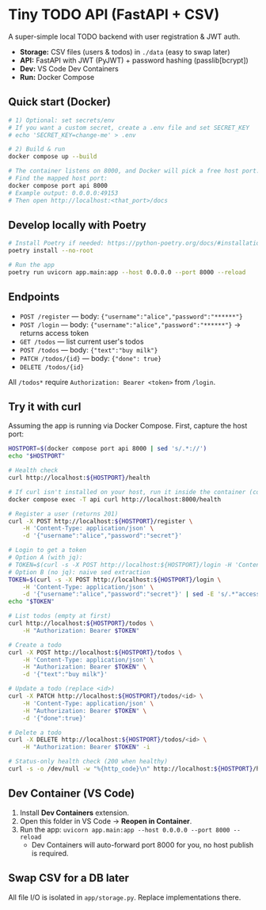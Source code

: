 # Tiny TODO API (FastAPI + CSV)

A super-simple local TODO backend with user registration & JWT auth.

- **Storage:** CSV files (users & todos) in `./data` (easy to swap later)
- **API:** FastAPI with JWT (PyJWT) + password hashing (passlib[bcrypt])
- **Dev:** VS Code Dev Containers
- **Run:** Docker Compose

## Quick start (Docker)

```bash
# 1) Optional: set secrets/env
# If you want a custom secret, create a .env file and set SECRET_KEY
# echo 'SECRET_KEY=change-me' > .env

# 2) Build & run
docker compose up --build

# The container listens on 8000, and Docker will pick a free host port.
# Find the mapped host port:
docker compose port api 8000
# Example output: 0.0.0.0:49153
# Then open http://localhost:<that_port>/docs
```

## Develop locally with Poetry

```bash
# Install Poetry if needed: https://python-poetry.org/docs/#installation
poetry install --no-root

# Run the app
poetry run uvicorn app.main:app --host 0.0.0.0 --port 8000 --reload
```

## Endpoints

- `POST /register` — body: `{"username":"alice","password":"******"}`
- `POST /login` — body: `{"username":"alice","password":"******"}` → returns access token
- `GET /todos` — list current user's todos
- `POST /todos` — body: `{"text":"buy milk"}`
- `PATCH /todos/{id}` — body: `{"done": true}`
- `DELETE /todos/{id}`

All `/todos*` require `Authorization: Bearer <token>` from `/login`.

## Try it with curl

Assuming the app is running via Docker Compose. First, capture the host port:

```bash
HOSTPORT=$(docker compose port api 8000 | sed 's/.*://')
echo "$HOSTPORT"
```

```bash
# Health check
curl http://localhost:${HOSTPORT}/health

# If curl isn't installed on your host, run it inside the container (container port is 8000):
docker compose exec -T api curl http://localhost:8000/health

# Register a user (returns 201)
curl -X POST http://localhost:${HOSTPORT}/register \
	-H 'Content-Type: application/json' \
	-d '{"username":"alice","password":"secret"}'

# Login to get a token
# Option A (with jq):
# TOKEN=$(curl -s -X POST http://localhost:${HOSTPORT}/login -H 'Content-Type: application/json' -d '{"username":"alice","password":"secret"}' | jq -r .access_token)
# Option B (no jq): naive sed extraction
TOKEN=$(curl -s -X POST http://localhost:${HOSTPORT}/login \
	-H 'Content-Type: application/json' \
	-d '{"username":"alice","password":"secret"}' | sed -E 's/.*"access_token"\s*:\s*"([^"]+)".*/\1/')
echo "$TOKEN"

# List todos (empty at first)
curl http://localhost:${HOSTPORT}/todos \
	-H "Authorization: Bearer $TOKEN"

# Create a todo
curl -X POST http://localhost:${HOSTPORT}/todos \
	-H 'Content-Type: application/json' \
	-H "Authorization: Bearer $TOKEN" \
	-d '{"text":"buy milk"}'

# Update a todo (replace <id>)
curl -X PATCH http://localhost:${HOSTPORT}/todos/<id> \
	-H 'Content-Type: application/json' \
	-H "Authorization: Bearer $TOKEN" \
	-d '{"done":true}'

# Delete a todo
curl -X DELETE http://localhost:${HOSTPORT}/todos/<id> \
	-H "Authorization: Bearer $TOKEN" -i

# Status-only health check (200 when healthy)
curl -s -o /dev/null -w "%{http_code}\n" http://localhost:${HOSTPORT}/health
```

## Dev Container (VS Code)

1. Install **Dev Containers** extension.
2. Open this folder in VS Code → **Reopen in Container**.
3. Run the app: `uvicorn app.main:app --host 0.0.0.0 --port 8000 --reload`
	- Dev Containers will auto-forward port 8000 for you, no host publish is required.

## Swap CSV for a DB later

All file I/O is isolated in `app/storage.py`. Replace implementations there.
